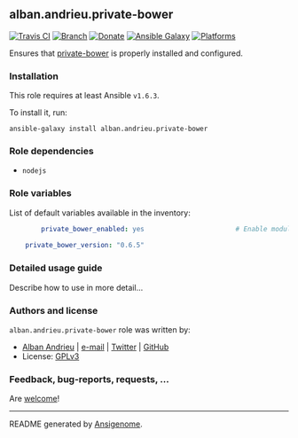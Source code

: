 ## alban.andrieu.private-bower

[![Travis CI](http://img.shields.io/travis/AlbanAndrieu/ansible-private-bower.svg?style=flat)](http://travis-ci.org/AlbanAndrieu/ansible-private-bower) [![Branch](http://img.shields.io/github/tag/AlbanAndrieu/ansible-private-bower.svg?style=flat-square)](https://github.com/AlbanAndrieu/ansible-private-bower/tree/master) [![Donate](https://img.shields.io/gratipay/AlbanAndrieu.svg?style=flat)](https://www.gratipay.com/AlbanAndrieu)  [![Ansible Galaxy](http://img.shields.io/badge/galaxy-alban.andrieu.privatebower-blue.svg?style=flat)](https://galaxy.ansible.com/list#/roles/2852) [![Platforms](http://img.shields.io/badge/platforms-ubuntu-lightgrey.svg?style=flat)](#)

Ensures that [private-bower](https://www.npmjs.com/package/private-bower) is properly installed and configured.

### Installation

This role requires at least Ansible `v1.6.3`. 

To install it, run:

    ansible-galaxy install alban.andrieu.private-bower

### Role dependencies

- `nodejs`

### Role variables

List of default variables available in the inventory:

```yaml
        private_bower_enabled: yes                       # Enable module
    
    private_bower_version: "0.6.5"
```


### Detailed usage guide

Describe how to use in more detail...


### Authors and license

`alban.andrieu.private-bower` role was written by:
- [Alban Andrieu](fr.linkedin.com/in/nabla/) | [e-mail](mailto:alban.andrieu@free.fr) | [Twitter](https://twitter.com/AlbanAndrieu) | [GitHub](https://github.com/AlbanAndrieu)
- License: [GPLv3](https://tldrlegal.com/license/gnu-general-public-license-v3-%28gpl-3%29)

### Feedback, bug-reports, requests, ...

Are [welcome](https://github.com/AlbanAndrieu/ansible-private-bower/issues)!

***

README generated by [Ansigenome](https://github.com/nickjj/ansigenome/).
